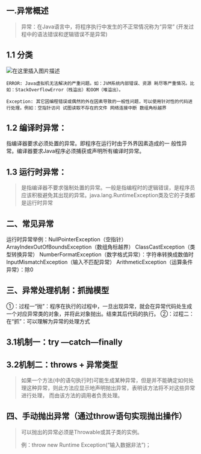 ## 一.异常概述

> 异常：在Java语言中，将程序执行中发生的不正常情况称为“异常” (开发过程中的语法错误和逻辑错误不是异常)

## 1.1 分类

![在这里插入图片描述](https://img-blog.csdnimg.cn/20200406152053858.png?x-oss-process=image/watermark,type_ZmFuZ3poZW5naGVpdGk,shadow_10,text_aHR0cHM6Ly9ibG9nLmNzZG4ubmV0L3FxXzQzMTEwMzg5,size_16,color_FFFFFF,t_70)

```text
ERROR: Java虚拟机无法解决的严重问题。如：JVM系统内部错误、资源 耗尽等严重情况。比如：StackOverflowError（栈溢出）和OOM（堆溢出）。

Exception: 其它因编程错误或偶然的外在因素导致的一般性问题，可以使用针对性的代码进行处理。例如：空指针访问 试图读取不存在的文件 网络连接中断 数组角标越界
```

## 1.2 编译时异常：

>
指编译器要求必须处置的异常。即程序在运行时由于外界因素造成的一 般性异常。编译器要求Java程序必须捕获或声明所有编译时异常。

## 1.3 运行时异常：

> 是指编译器不要求强制处置的异常。一般是指编程时的逻辑错误，是程序员应该积极避免其出现的异常。java.lang.RuntimeException类及它的子类都是运行时异常

## 二、常见异常
运行时异常举例：NullPointerException（空指针）
ArrayIndexOutOfBoundsException（数组角标越界）
ClassCastException（类型转换异常）
NumberFormatException（数字格式异常）：字符串转换成数值时
InputMismatchException（输入不匹配异常）
ArithmeticException（运算条件异常）：除0

##	三、异常处理机制：抓抛模型
①：过程一“抛”：程序在执行的过程中，一旦出现异常，就会在异常代码处生成一个对应异常类的对象，并将此对象抛出。结束其后代码的执行。
②：过程二：在“抓”：可以理解为异常的处理方式

## 3.1机制一：try —catch—finally

## 3.2机制二：throws + 异常类型

> 如果一个方法(中的语句执行时)可能生成某种异常，但是并不能确定如何处理这种异常，则此方法应显示地声明抛出异常，表明该方法将不对这些异常进行处理， 而由该方法的调用者负责处理。

## 四、手动抛出异常（通过throw语句实现抛出操作）

> 可以抛出的异常必须是Throwable或其子类的实例。
>
> 例：throw new Runtime Exception(“输入数据非法”)；